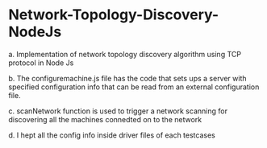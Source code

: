 # Network-Topology-Discovery-NodeJs

a. Implementation of network topology discovery algorithm using TCP protocol in Node Js

b. The configuremachine.js file has the code that sets ups a server with specified configuration info that can be read from an external configuration file.

c. scanNetwork function is used to trigger a network scanning for discovering all the machines connedted on to the network 

d. I hept all the config info inside driver files of each testcases
